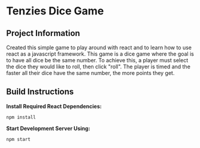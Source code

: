 # Tenzies Dice Game

## Project Information
Created this simple game to play around with react and to learn how to use react as a javascript framework. This game is a dice game where the goal is to have all dice be the same number. To achieve this, a player must select the dice they would like to roll, then click "roll". The player is timed and the faster all their dice have the same number, the more points they get. 

## Build Instructions

**Install Required React Dependencies:**
```commandline
npm install
```

**Start Development Server Using:**
```commandline
npm start
```



